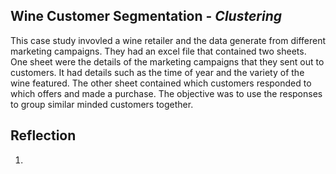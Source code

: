 <h2>Wine Customer Segmentation - <i>Clustering</i> </h2>
This case study invovled a wine retailer and the data generate from different marketing campaigns. They had an excel file that contained two sheets. One sheet were the details of the marketing campaigns that they sent out to customers. It had details such as the time of year and the variety of the wine featured. The other sheet contained which customers responded to which offers and made a purchase. The objective was to use the responses to group similar minded customers together.

<h2>Reflection</h2>
<ol>
  <li>
</ol>

